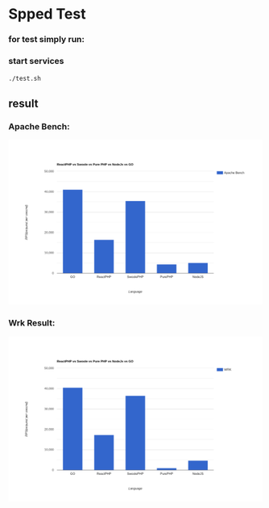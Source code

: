 # Spped Test

### for test simply run:

### start services
```shell
./test.sh
```

## result

### Apache Bench:

![bar-graph.png](export/image-apache-bench-result.png)

### Wrk Result:

![wrk-result.png](export/image-wrk-result.png)